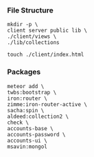 ### File Structure

```
mkdir -p \
client server public lib \
./client/views \
./lib/collections

touch ./client/index.html
```

### Packages

```
meteor add \
twbs:bootstrap \
iron:router \
zimme:iron-router-active \
sacha:spin \
aldeed:collection2 \
check \
accounts-base \
accounts-password \
accounts-ui \
msavin:mongol
```

